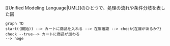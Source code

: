 [[Unified Modeling Language|UML]]のひとつで、処理の流れや条件分岐を表した図

```mermaid
graph TD
start((開始)) --> カートに商品を入れる --> 在庫確認 --> check{在庫があるか?}
check --true--> カートに商品が加わる
--> hoge
```
